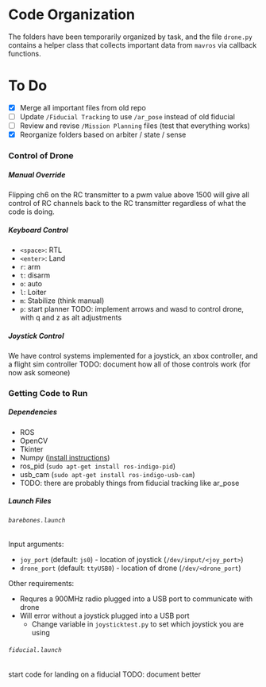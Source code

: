 # Code Organization

The folders have been temporarily organized by task, and the file `drone.py` contains a helper class that collects important data from `mavros` via callback functions.

# To Do
- [x] Merge all important files from old repo
- [ ] Update `/Fiducial Tracking` to use `/ar_pose` instead of old fiducial
- [ ] Review and revise `/Mission Planning` files (test that everything works)
- [x] Reorganize folders based on arbiter / state / sense

### Control of Drone
##### Manual Override
Flipping ch6 on the RC transmitter to a pwm value above 1500 will give all control of RC channels back to the RC transmitter regardless of what the code is doing.

##### Keyboard Control
* `<space>`: RTL
* `<enter>`: Land
* `r`: arm
* `t`: disarm
* `o`: auto
* `l`: Loiter
* `m`: Stabilize (think manual)
* `p`: start planner
TODO: implement arrows and wasd to control drone, with q and z as alt adjustments

##### Joystick Control
We have control systems implemented for a joystick, an xbox controller, and a flight sim controller
TODO: document how all of those controls work (for now ask someone)

### Getting Code to Run
##### Dependencies
* ROS
* OpenCV
* Tkinter 
* Numpy ([install instructions](http://www.scipy.org/install.html))
* ros_pid (`sudo apt-get install ros-indigo-pid`)
* usb_cam (`sudo apt-get install ros-indigo-usb-cam`)
* TODO: there are probably things from fiducial tracking like ar_pose

##### Launch Files
###### `barebones.launch`
Input arguments:
- `joy_port` (default: `js0`) - location of joystick (`/dev/input/<joy_port>`)
- `drone_port` (default: `ttyUSB0`) - location of drone (`/dev/<drone_port`)

Other requirements:
- Requres a 900MHz radio plugged into a USB port to communicate with drone
- Will error without a joystick plugged into a USB port
  - Change variable in `joysticktest.py` to set which joystick you are using


###### `fiducial.launch`
start code for landing on a fiducial
TODO: document better